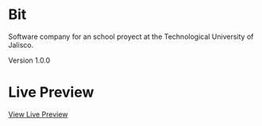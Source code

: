 # Bit
<p>Software company for an school proyect at the Technological University of Jalisco.</p>

Version 1.0.0

# Live Preview
<a href="https://donytxz.github.io/Bit/">View Live Preview</a>
